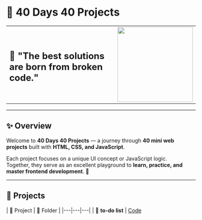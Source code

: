 # 🚀 40 Days 40 Projects

<table>
<tr>
<td>

##  🧰 "The best solutions are born from broken code."

</td>
<td align="right">

<img src="https://i.pinimg.com/originals/60/6f/91/606f91894f949b1eabfeed751adcbced.gif" width="200"/>

</td>
</tr>
</table>

---

## ✨ Overview

Welcome to **40 Days 40 Projects** — a journey through **40 mini web projects** built with **HTML, CSS, and JavaScript**.

Each project focuses on a unique UI concept or JavaScript logic.  
Together, they serve as an excellent playground to **learn, practice, and master frontend development**. 🌱

---

## 🌟 Projects

| 🚀 Project | 📂 Folder | 
|---|---|---|
| 🎴 **to-do list** | [Code](https://github.com/Mdyadav49/40-Projects/tree/main/To-Do%20List) 

